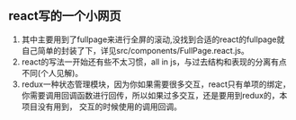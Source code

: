 ## react写的一个小网页

1. 其中主要用到了fullpage来进行全屏的滚动,没找到合适的react的fullpage就自己简单的封装了下，详见src/components/FullPage.react.js。
2. react的写法一开始还有些不太习惯，all in js，与过去结构和表现的分离有点不同(个人见解)。
3. redux一种状态管理模块，因为你如果需要很多交互，react只有单项的绑定，你需要调用回调函数进行回传，所以如果过多交互，还是要用到redux的，本项目没有用到，
交互的时候使用的调用回调。

